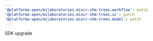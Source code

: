 ```yaml
---
'@platforma-open/milaboratories.mixcr-shm-trees.workflow': patch
'@platforma-open/milaboratories.mixcr-shm-trees.ui': patch
'@platforma-open/milaboratories.mixcr-shm-trees.model': patch
---
```


SDK upgrade

